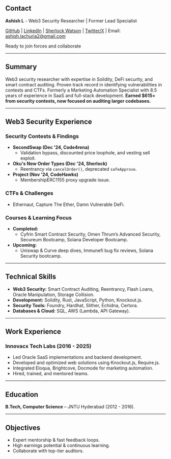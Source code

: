 ## Contact

**Ashish L** - Web3 Security Researcher | Former Lead Specialist  

[GitHub](https://github.com/ashishlach) | [LinkedIn](https://www.linkedin.com/in/ashish-lachuria) | [Sherlock Watson](https://audits.sherlock.xyz/watson/AshishLac) | [Twitter/X](https://x.com/0x_Ashish) | Email: ashish.lachuria2@gmail.com  

Ready to join forces and collaborate  

---

## Summary

Web3 security researcher with expertise in Solidity, DeFi security, and smart contract auditing. Proven track record in identifying vulnerabilities in contests and CTFs. Formerly a Marketing Automation Specialist with 8.5 years of experience in SaaS and full-stack development. **Earned $615+ from security contests, now focused on auditing larger codebases.**  

---

## Web3 Security Experience

### Security Contests & Findings

- **SecondSwap (Dec '24, Code4rena)**  
  - Validation bypass, discounted price loophole, and vesting sell exploit.
- **Oku's New Order Types (Dec '24, Sherlock)**  
  - Reentrancy via `cancelOrder()`, deprecated `safeApprove`.
- **Project (Nov '24, CodeHawks)**  
  - MembershipERC1155 proxy upgrade issue.

### CTFs & Challenges

- Ethernaut, Capture The Ether, Damn Vulnerable DeFi.

### Courses & Learning Focus

- **Completed:**  
  - Cyfrin Smart Contract Security, Omen Thrum’s Advanced Security, Secureum Bootcamp, Solana Developer Bootcamp.
- **Upcoming:**  
  - Uniswap & Curve deep dives, Immunefi bug fix reviews, Solana Security bootcamp.

---

## Technical Skills

- **Web3 Security:** Smart Contract Auditing, Reentrancy, Flash Loans, Oracle Manipulation, Storage Collision.  
- **Development:** Solidity, Rust, JavaScript, Python, Knockout.js.  
- **Security Tools:** Foundry, Hardhat, Slither, Echidna, Certora.  
- **Databases & Cloud:** SQL, AWS (Lambda, API Gateway).  

---

## Work Experience

### Innovacx Tech Labs (2016 - 2025)

- Led Oracle SaaS implementations and backend development.  
- Developed and optimized web solutions using Knockout.js, Require.js.  
- Integrated Eloqua, Brightcove, Docmode for marketing automation.  
- Hired, trained, and mentored teams.  

---

## Education

**B.Tech, Computer Science** – JNTU Hyderabad (2012 - 2016).  

---

## Objectives

- Expert mentorship & fast feedback loops.  
- High earnings potential & continuous learning.  
- Collaborate with top-tier auditors.  
